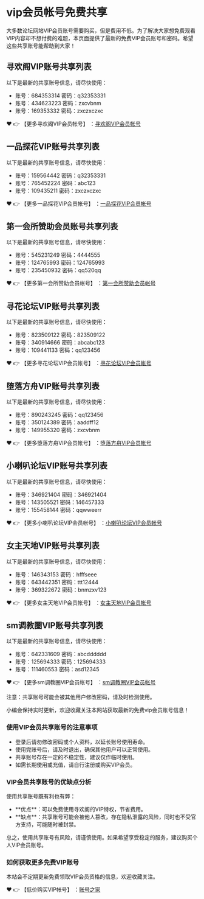 # vip会员帐号免费共享

大多数论坛网站VIP会员账号需要购买，但是费用不低。为了解决大家想免费观看VIP内容却不想付费的难题，本页面提供了最新的免费VIP会员账号和密码。希望这些共享账号能帮助到大家！

## 寻欢阁VIP账号共享列表

以下是最新的共享账号信息，请尽快使用：

+   账号：684353314 密码：q32353331
+   账号：434623223 密码：zxcvbnm
+   账号：169353332 密码：zxczxczxc

❤️ 👉 【更多寻欢阁VIP会员帐号】 ：[寻欢阁VIP会员帐号](https://xunhuange.zhanghaoz.com)

## 一品探花VIP账号共享列表

以下是最新的共享账号信息，请尽快使用：

+   账号：159564442 密码：q32353331
+   账号：765452224 密码：abc123
+   账号：109435211 密码：zxczxczxc

❤️ 👉 【更多一品探花VIP会员帐号】 ：[一品探花VIP会员帐号](https://yipintanhua.zhanghaoz.com)

## 第一会所赞助会员账号共享列表

以下是最新的共享账号信息，请尽快使用：

+   账号：545231249 密码：4444555
+   账号：124765993 密码：124765993
+   账号：235450932 密码：qq520qq

❤️ 👉 【更多第一会所赞助会员帐号】 ：[第一会所赞助会员帐号](https://diyihuisuo.zhanghaoz.com)

## 寻花论坛VIP账号共享列表

以下是最新的共享账号信息，请尽快使用：

+   账号：823509122 密码：823509122
+   账号：340914666 密码：abcabc123
+   账号：109441133 密码：qq123456

❤️ 👉 【更多寻花论坛VIP会员帐号】 ：[寻花论坛VIP会员帐号](https://xunhualuntan.zhanghaoz.com)

## 堕落方舟VIP账号共享列表

以下是最新的共享账号信息，请尽快使用：

+   账号：890243245 密码：qq123456
+   账号：350124389 密码：aaddff12
+   账号：149955320 密码：zxcvbnm

❤️ 👉 【更多堕落方舟VIP会员帐号】 ：[堕落方舟VIP会员帐号](https://duoluofangzhou.zhanghaoz.com)

## 小喇叭论坛VIP账号共享列表

以下是最新的共享账号信息，请尽快使用：

+   账号：346921404 密码：346921404
+   账号：143505521 密码：146457333
+   账号：155458144 密码：qqwweerr

❤️ 👉 【更多小喇叭论坛VIP会员帐号】 ：[小喇叭论坛VIP会员帐号](https://xiaolabaluntan.zhanghaoz.com)

## 女主天地VIP账号共享列表

以下是最新的共享账号信息，请尽快使用：

+   账号：146343153 密码：hfffseee
+   账号：643442351 密码：ttt12444
+   账号：369322672 密码：bnmzxv123

❤️ 👉 【更多女主天地VIP会员帐号】 ：[女主天地VIP会员帐号](https://nvzhutiandi.zhanghaoz.com)

## sm调教圈VIP账号共享列表

以下是最新的共享账号信息，请尽快使用：

+   账号：642331609 密码：abcdddddd
+   账号：125694333 密码：125694333
+   账号：111460553 密码：asd12345

❤️ 👉 【更多sm调教圈VIP会员帐号】 ：[sm调教圈VIP会员帐号](https://smtiaojiaoquanluntan.zhanghaoz.com)

注意：共享账号可能会被其他用户修改密码，请及时检测使用。

小编会保持实时更新，欢迎收藏关注本网站获取最新的免费vip会员账号信息！

### 使用VIP会员共享账号的注意事项

+   登录后请勿修改密码或个人资料，以延长账号使用寿命。
+   使用完账号后，请及时退出，确保其他用户可以正常使用。
+   共享账号存在一定的不稳定性，建议仅作临时使用。
+   如需长期使用或充值，请自行注册或购买VIP会员。

### VIP会员共享账号的优缺点分析

使用共享账号既有利也有弊：

+   \*\*优点\*\*：可以免费使用寻欢阁的VIP特权，节省费用。
+   \*\*缺点\*\*：共享账号可能会被他人篡改，存在隐私泄露的风险，同时也不受官方支持，可能随时被封禁。

总之，使用共享账号有风险，请谨慎使用。如果希望享受稳定的服务，建议购买个人VIP会员账号。

### 如何获取更多免费VIP账号

本站会不定期更新免费领取VIP会员资格的信息，欢迎收藏关注。

❤️ 👉 【低价购买VIP帐号】 ：[账号之家](https://www.2020234.xyz)
